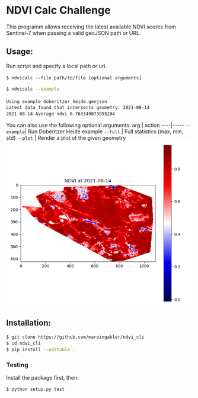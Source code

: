 # NDVI Calc Challenge

This programm allows receiving the latest available NDVI scores
from Sentinel-7 when passing a valid geoJSON path or URL.

## Usage:
Run script and specify a local path or url.

`$ ndvicalc --file path/to/file [optional arguments]`

```bash
$ ndvicalc --example

Using example doberitzer_heide.geojson
Latest data found that intersects geometry: 2021-08-14
2021-08-14 Average ndvi 0.763349073955204
```

You can also use the following optional arguments:
arg | action
----|-----
`--example`| Run Doberitzer Heide example
`--full` | Full statistics (max, min, std) 
`--plot` | Render a plot of the given geometry ![plot](example/plot.png)

## Installation:
```bash
$ git clone https://github.com/marvingabler/ndvi_cli
$ cd ndvi_cli
$ pip install --editable .
```

### Testing
Install the package first, then:
```
$ python setup.py test
```